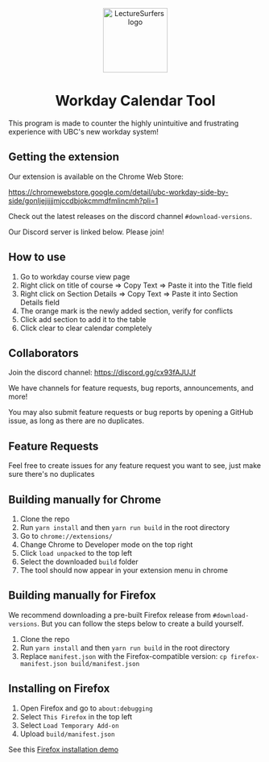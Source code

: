 <p align="center">
  <img src="/public/logo128.png" width="128px" height="128px" alt="LectureSurfers logo">
</p>
<h1 align="center">Workday Calendar Tool</h1>

This program is made to counter the highly unintuitive and frustrating experience with UBC's new workday system!

## Getting the extension
Our extension is available on the Chrome Web Store: 

https://chromewebstore.google.com/detail/ubc-workday-side-by-side/gonljejijjjmjccdbjokcmmdfmlincmh?pli=1

Check out the latest releases on the discord channel `#download-versions`.

Our Discord server is linked below. Please join!

## How to use

1. Go to workday course view page
2. Right click on title of course => Copy Text => Paste it into the Title field
3. Right click on Section Details => Copy Text => Paste it into Section Details field
4. The orange mark is the newly added section, verify for conflicts
5. Click add section to add it to the table
6. Click clear to clear calendar completely

## Collaborators
Join the discord channel: https://discord.gg/cx93fAJUJf

We have channels for feature requests, bug reports, announcements, and more!

You may also submit feature requests or bug reports by opening a GitHub issue, as long as there are no duplicates. 

## Feature Requests
Feel free to create issues for any feature request you want to see, just make sure there's no duplicates

## Building manually for Chrome

1. Clone the repo
2. Run `yarn install` and then `yarn run build` in the root directory
3. Go to `chrome://extensions/`
4. Change Chrome to Developer mode on the top right
5. Click `load unpacked` to the top left
6. Select the downloaded `build` folder
7. The tool should now appear in your extension menu in chrome

## Building manually for Firefox
We recommend downloading a pre-built Firefox release from `#download-versions`. But you can follow the steps below to create a build yourself.

1. Clone the repo 
2. Run `yarn install` and then `yarn run build` in the root directory
3. Replace `manifest.json` with the Firefox-compatible version: `cp firefox-manifest.json build/manifest.json`

## Installing on Firefox
1. Open Firefox and go to `about:debugging`
2. Select `This Firefox` in the top left
3. Select `Load Temporary Add-on`
4. Upload `build/manifest.json`

See this [Firefox installation demo](./public/firefox-demo-v1.3.gif)
